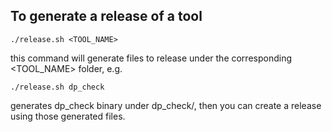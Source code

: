 ## To generate a release of a tool

```
./release.sh <TOOL_NAME>
```

this command will generate files to release under the corresponding <TOOL_NAME> folder, e.g.

```
./release.sh dp_check
```

generates dp_check binary under dp_check/, then you can create a release using those generated files.
